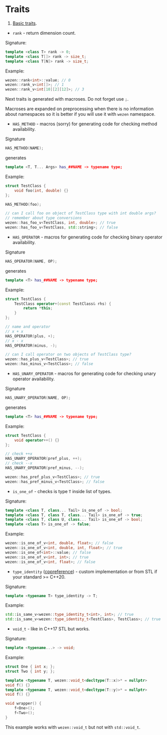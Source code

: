 # Traits

1. [Basic traits](https://github.com/dasfex/wezen/blob/trunk/includes/traits/traits_basics.hpp).
+ ```rank``` - return dimension count.

Signature:
```cpp
template <class T> rank -> 0;
template <class T[]> rank -> size_t;
template <class T[N]> rank -> size_t;
```

Example:
```cpp
wezen::rank<int>::value; // 0
wezen::rank_v<int[]>; // 1
wezen::rank_v<int[10][2][12]>; // 3
```

Next traits is generated with macroses. 
Do not forget use ```;```.

Macroses are expanded on preprocessing when there is no information
about namespaces so it is better if you will use it with ```wezen```
namespace.

+ ```HAS_METHOD``` - macros (sorry) for generating code 
for checking method availability.

Signature
```cpp
HAS_METHOD(NAME);
```
generates
```cpp
template <T, T... Args> has_##NAME -> typename type;
```

Example:
```cpp
struct TestClass {
    void foo(int, double) {}
}; 

HAS_METHOD(foo);

// can I call foo on object of TestClass type with int double args?
// remember about type conversions
wezen::has_foo_v<TestClass, int, double>; // true
wezen::has_foo_v<TestClass, std::string>; // false
```
+ ```HAS_OPERATOR``` - macros for generating code 
for checking binary operator availability.

Signature
```cpp
HAS_OPERATOR(NAME, OP);
```
generates
```cpp
template <T> has_##NAME -> typename type;
```

Example:
```cpp
struct TestClass {
    TestClass operator+(const TestClass& rhs) {
        return *this;
    }
}; 

// name and operator
// x + x
HAS_OPERATOR(plus, +);
// x - x
HAS_OPERATOR(minus, -);

// can I call operator on two objects of TestClass type?
wezen::has_plus_v<TestClass>; // true
wezen::has_minus_v<TestClass>; // false
```
+ ```HAS_UNARY_OPERATOR``` - macros for generating code 
for checking unary operator availability.

Signature
```cpp
HAS_UNARY_OPERATOR(NAME, OP);
```
generates
```cpp
template <T> has_##NAME -> typename type;
```

Example:
```cpp
struct TestClass {
    void operator++() {}
};

// check ++x
HAS_UNARY_OPERATOR(pref_plus, ++);
// check --x
HAS_UNARY_OPERATOR(pref_minus, --);

wezen::has_pref_plus_v<TestClass>; // true
wezen::has_pref_minus_v<TestClass>; // false
```

+ ```is_one_of``` - checks is type ```T``` inside list of types.

Signature:
```cpp
template <class T, class... Tail> is_one_of -> bool;
template <class T, class T, class... Tail> is_one_of -> true;
template <class T, class U, class... Tail> is_one_of -> bool;
template <class T> is_one_of -> false;
```

Example:
```cpp
wezen::is_one_of_v<int, double, float>; // false
wezen::is_one_of_v<int, double, int, float>; // true
wezen::is_one_of<int>::value; // false
wezen::is_one_of_v<int, int>; // true
wezen::is_one_of_v<int, float>; // false
```

+ ```type_identity``` ([cppreference](https://en.cppreference.com/w/cpp/types/type_identity)) -
custom implementation or from STL if your standard >= C++20.

Signature:
```cpp
template <typename T> type_identity -> T;
```

Example:
```cpp
std::is_same_v<wezen::type_identity_t<int>, int>; // true
std::is_same_v<wezen::type_identity_t<TestClass>, TestClass>; // true
```

+ ```void_t``` - like in C++17 STL but works.

Signature:
```cpp
template <typename...> -> void;
```

Example:
```cpp
struct One { int x; };
struct Two { int y; };

template <typename T, wezen::void_t<decltype(T::x)>* = nullptr>
void f() {}
template <typename T, wezen::void_t<decltype(T::y)>* = nullptr>
void f() {}

void wrapper() {
    f<One>();
    f<Two>();
}
```
This example works with ```wezen::void_t``` but not with ```std::void_t```.
